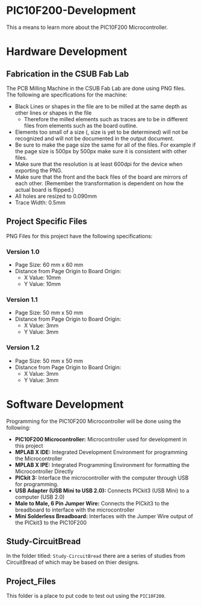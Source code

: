 <!--

TOGGLE PREVIEW IN VISUAL STUDIO CODE:
    Ctrl + Shift + V

This space is designated for Markdown resources:
    - General Markdown Documentation: https://markdown-guide.readthedocs.io/en/latest/index.html

    - Markdown in Visual Studio Code Documentation: https://code.visualstudio.com/docs/languages/markdown

-->

# PIC10F200-Development
This a means to learn more about the PIC10F200 Microcontroller.

# Hardware Development

## Fabrication in the CSUB Fab Lab
The PCB Milling Machine in the CSUB Fab Lab are done using PNG files. The following are specifications for the machine:
- Black Lines or shapes in the file are to be milled at the same depth as other lines or shapes in the file
    - Therefore the milled elements such as traces are to be in different files from elements such as the board outline.
- Elements too small of a size (, size is yet to be determined) will not be recognized and will not be documented in the output document.
- Be sure to make the page size the same for all of the files. For example if the page size is 500px by 500px make sure it is consistent with other files.
- Make sure that the resolution is at least 600dpi for the device when exporting the PNG.
- Make sure that the front and the back files of the board are mirrors of each other. (Remember the transformation is dependent on how the actual board is flipped.)
- All holes are resized to 0.090mm
- Trace Width: 0.5mm

## Project Specific Files
PNG Files for this project have the following specifications:
### Version 1.0
- Page Size: 60 mm x 60 mm
- Distance from Page Origin to Board Origin:
    - X Value: 10mm
    - Y Value: 10mm
### Version 1.1
- Page Size: 50 mm x 50 mm
- Distance from Page Origin to Board Origin:
    - X Value: 3mm
    - Y Value: 3mm
### Version 1.2
- Page Size: 50 mm x 50 mm
- Distance from Page Origin to Board Origin:
    - X Value: 3mm
    - Y Value: 3mm

# Software Development
Programming for the PIC10F200 Microcontroller will be done using the following:
- **PIC10F200 Microcontroller:** Microcontroller used for development in this project
- **MPLAB X IDE:** Integrated Development Environment for programming the Microcontroller
- **MPLAB X IPE:** Integrated Programming Environment for formatting the Microcontroller Directly
- **PICkit 3:** Interface the microcontroller with the computer through USB for programming.
- **USB Adapter (USB Mini to USB 2.0):** Connects PICkit3 (USB Mini) to a computer (USB 2.0)
- **Male to Male, 6 Pin Jumper Wire:** Connects the PICkit3 to the breadboard to interface with the microcontroller
- **Mini Solderless Breadboard:** Interfaces with the Jumper Wire output of the PICkit3 to the PIC10F200

## Study-CircuitBread
In the folder titled: ``Study-CircuitBread`` there are a series of studies from CircuitBread of which may be based on thier designs.

## Project_Files
This folder is a place to put code to test out using the ``PIC10F200``.